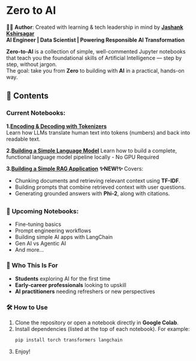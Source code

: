 # Zero to AI
🧑‍💻 **Author**: Created with learning & tech leadership in mind by **[Jashank Kshirsagar](https://www.linkedin.com/in/jashank-kshirsagar/)**  
**AI Engineer | Data Scientist | Powering Responsible AI Transformation**


**Zero-to-AI** is a collection of simple, well-commented Jupyter notebooks that teach you the foundational skills of Artificial Intelligence — step by step, without jargon.  
The goal: take you from **Zero** to building with **AI** in a practical, hands-on way.  

## 📂 Contents  

### Current Notebooks:  
**1.[Encoding & Decoding with Tokenizers](1_Encoder_Decoder_ZeroToAI_Jashank.ipynb)**  
  Learn how LLMs translate human text into tokens (numbers) and back into readable text.  
  
**2.[Building a Simple Language Model](2_Building_Simple_LM_ZeroToAI_Jashank.ipynb)** 
  Learn how to build a complete, functional language model pipeline locally - No GPU Required  

**3.[Building a Simple RAG Application](3_Simple_RAG_LM_ZeroToAI_Jashank.ipynb)** **✨NEW!✨** 
Covers:  
- Chunking documents and retrieving relevant context using **TF-IDF**.  
- Building prompts that combine retrieved context with user questions.  
- Generating grounded answers with **Phi-2**, along with citations.
##

### 🔄 **Upcoming Notebooks:** 
- Fine-tuning basics  
- Prompt engineering workflows  
- Building simple AI apps with LangChain
- Gen AI vs Agentic AI  
- And more…  


### 🎯 Who This Is For  
- **Students** exploring AI for the first time  
- **Early-career professionals** looking to upskill  
- **AI practitioners** needing refreshers or new perspectives  


### 🛠 How to Use  
1. Clone the repository or open a notebook directly in **Google Colab**.  
2. Install dependencies (listed at the top of each notebook). For example:  
   ```bash
   pip install torch transformers langchain
3. Enjoy! 
